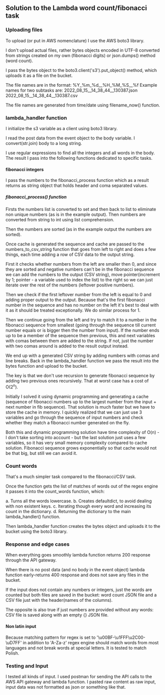 ## Solution to the Lambda word count/fibonacci task

### Uploading files
To upload (or put in AWS nomenclature) I use the AWS boto3 library.

I don't upload actual files, rather bytes objects encoded in UTF-8 converted from strings created on my own (fibonacci digits) or json.dumps() method (word count).

I pass the bytes object to the boto3.client('s3').put_object() method, which uploads it as a file on the bucket.

The file names are in the format: %Y_%m_%d__%H_%M_%S__%f
Example names for two subtasks are:
2022_08_15__14_38_44__130387.json
2022_08_15__14_38_44__130387.csv

The file names are generated from time/date using filename_now() function.

### lambda_handler function
I initialize the s3 variable as a client using boto3 library.

I read the post data from the event object to the body variable.
I convert(str.join) body to a long string.

I use regular expressions to find all the integers and all words in the body. The result I pass into the following functions dedicated to specific tasks.

#### fibonacci integers
I pass the numbers to the fibonacci_process function which as a result returns as string object that holds header and coma separated values.


##### fibonacci_process() function
Firsts the numbers list is converted to set and then back to list to eliminate non unique numbers (as is in the example output). Then numbers are converted from string to int using list comprehension.

Then the numbers are sorted (as in the example output the numbers are sorted). 

Once cache is generated the sequence and cache are passed to the numbers_to_csv_string function that goes from left to right and does a few things, each time adding a row of CSV data to the output string.

First it checks whether numbers from the left are smaller then 0, and since they are sorted and negative numbers can't be in the fibonacci sequence we can add the numbers to the output (CSV string), move pointer(increment by 1; pointer - a variable used to index the list) to the right so we can just iterate over the rest of the numbers (leftover positive numbers).

Then we check if the first leftover number from the left is equal to 0 and adding proper output to the output. Because that's the first fibonacci number in the sequence and has no number on the left it's best to deal with it as it should be treated exceptionally. We do similar process for 1.

Then we continue going from the left and try to match it to a number in the fibonacci sequence from smallest (going through the sequence till current number equals or is bigger then the number from input). If the number ends up to be a member of the sequence then previous, this and next variables with comas between them are added to the string. If not, just the number with two comas around is added to the result output instead.

We end up with a generated CSV string by adding numbers with comas and line breaks.
Back in the lambda_handler function we pass the result into the bytes function and upload to the bucket.

The key is that we don't use recursion to generate fibonacci sequence by adding two previous ones recursively. That at worst case has a cost of O(2<sup>n</sup>).

Initially I solved it using dynamic programming and generating a cache (sequence of fibonacci numbers up to the largest number from the input + next number in fib sequence). That solution is much faster but we have to store the cache in memory. I quickly realized that we can just use 3 variables and go through the sequence of input numbers and check whether they match a fibonacci number generated on the fly.

Both this and dynamic programming solution have time complexity of O(n) - I don't take sorting into account - but the last solution just uses a few variables, so it has very small memory complexity compared to cache solution. Fibonacci sequence grows exponentially so that cache would not be that big, but still we can avoid it.

### Count words
That's a much simpler task compared to the fibonacci/CSV task.

Once the function gets the list of matches of words out of the regex engine it passes it into the count_words function, which:

a. Turns all the words lowercase.
b. Creates defaultdict, to avoid dealing with non existent keys.
c. Iterating though every word and increasing its count in the dictionary.
d. Returning the dictionary to the main lambda_handler() function.

Then lambda_handler function creates the bytes object and uploads it to the bucket using the boto3 library.

### Response and edge cases
When everything goes smoothly lambda function returns 200 response through the API gateway.

When there is no post data (and no body in the event object) lambda function early-returns 400 response and does not save any files in the bucket.

If the input does not contain any numbers or integers, just the words are counted but both files are saved in the bucket: word count JSON file and a CSV file just with the header(names of the columns).

The opposite is also true if just numbers are provided without any words: CSV file is saved along with an empty {} JSON file.

#### Non latin input
Because matching pattern for regex is set to '\u00BF-\u1FFF\u2C00-\uD7FF' in addition to 'A-Za-z' regex engine should match words from most languages and not break words at special letters. It is tested to match Polish.

### Testing and Input
I tested all kinds of input.
I used postman for sending the API calls to the AWS API gateway and lambda function.
I pasted raw content as raw input, input data was not formatted as json or something like that.
